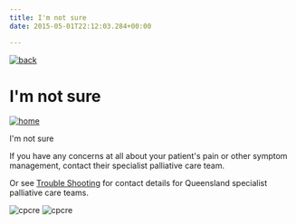 ```yaml
---
title: I'm not sure 
date: 2015-05-01T22:12:03.284+00:00

---           
```


[![back](images/backarrow.png)](Treatment_Tree_Moderate_Severe_Menu.html)

I'm not sure
============

[![home](images/homebtn.png)](main_menu.html)

I'm not sure

If you have any concerns at all about your patient's pain or other symptom management, contact their specialist palliative care team.

Or see [Trouble Shooting](Trouble_Shooting.html) for contact details for Queensland specialist palliative care teams.

![cpcre](images/banner-long-footer-whitetext.png) ![cpcre](images/acrrm.png)